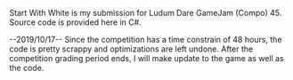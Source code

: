 Start With White is my submission for Ludum Dare GameJam (Compo) 45.
Source code is provided here in C#.

--2019/10/17--
Since the competition has a time constrain of 48 hours, the code is pretty scrappy and optimizations are left undone.
After the competition grading period ends, I will make update to the game as well as the code.
